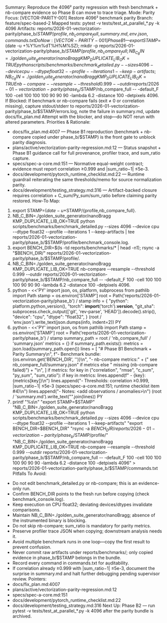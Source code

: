 Summary: Reproduce the 4096² parity regression with fresh benchmark + nb-compare evidence so Phase B can move to trace triage.
Mode: Parity
Focus: [VECTOR-PARITY-001] Restore 4096² benchmark parity
Branch: feature/spec-based-2
Mapped tests: pytest -v tests/test_at_parallel_*.py -k 4096
Artifacts: reports/2026-01-vectorization-parity/phase_b/$STAMP/{profile,nb_compare_full,summary.md,env.json,commands.txt}
Do Now: [VECTOR-PARITY-001] Phase B1 — export STAMP=$(date -u +%Y%m%dT%H%M%SZ); mkdir -p reports/2026-01-vectorization-parity/phase_b/$STAMP/{profile,nb_compare_full}; NB_C_BIN=./golden_suite_generator/nanoBragg KMP_DUPLICATE_LIB_OK=TRUE python scripts/benchmarks/benchmark_detailed.py --sizes 4096 --device cpu --dtype float32 --profile --iterations 1 --keep-artifacts; NB_C_BIN=./golden_suite_generator/nanoBragg KMP_DUPLICATE_LIB_OK=TRUE nb-compare --resample --threshold 0.999 --outdir reports/2026-01-vectorization-parity/phase_b/$STAMP/nb_compare_full -- -default_F 100 -cell 100 100 100 90 90 90 -lambda 6.2 -distance 100 -detpixels 4096.
If Blocked: If benchmark or nb-compare fails (exit ≠ 0 or correlation missing), capture stdout/stderr to reports/2026-01-vectorization-parity/phase_b/$STAMP/errors.log, note the failure in summary.md, update docs/fix_plan.md Attempt with the blocker, and stop—do NOT rerun with altered parameters.
Priorities & Rationale:
- docs/fix_plan.md:4007 — Phase B1 reproduction (benchmark + nb-compare copied under phase_b/$STAMP) is the front gate to unblock parity diagnosis.
- plans/active/vectorization-parity-regression.md:12 — Status snapshot + Phase B1 guidance call for full provenance, profiler trace, and sum_ratio capture.
- specs/spec-a-core.md:151 — Normative equal-weight contract; evidence must report correlation ≥0.999 and |sum_ratio−1| ≤5e-3.
- docs/development/pytorch_runtime_checklist.md:22 — Runtime guardrail reiterating the same thresholds/memo for source normalization parity.
- docs/development/testing_strategy.md:316 — Artifact-backed closure requires correlation + C_sum/Py_sum/sum_ratio before claiming parity restored.
How-To Map:
1. export STAMP=$(date -u +%Y%m%dT%H%M%SZ); mkdir -p reports/2026-01-vectorization-parity/phase_b/$STAMP/{profile,nb_compare_full}.
2. NB_C_BIN=./golden_suite_generator/nanoBragg KMP_DUPLICATE_LIB_OK=TRUE python scripts/benchmarks/benchmark_detailed.py --sizes 4096 --device cpu --dtype float32 --profile --iterations 1 --keep-artifacts | tee reports/2026-01-vectorization-parity/phase_b/$STAMP/profile/benchmark_console.log.
3. export BENCH_DIR=$(ls -td reports/benchmarks/* | head -n1); rsync -a "$BENCH_DIR/" reports/2026-01-vectorization-parity/phase_b/$STAMP/profile/.
4. NB_C_BIN=./golden_suite_generator/nanoBragg KMP_DUPLICATE_LIB_OK=TRUE nb-compare --resample --threshold 0.999 --outdir reports/2026-01-vectorization-parity/phase_b/$STAMP/nb_compare_full -- -default_F 100 -cell 100 100 100 90 90 90 -lambda 6.2 -distance 100 -detpixels 4096.
5. python - <<'PY'
import json, os, platform, subprocess
from pathlib import Path
stamp = os.environ['STAMP']
root = Path('reports/2026-01-vectorization-parity/phase_b') / stamp
info = {
    "python": platform.python_version(),
    "torch": __import__('torch').__version__,
    "git_sha": subprocess.check_output(['git', 'rev-parse', 'HEAD']).decode().strip(),
    "device": "cpu",
    "dtype": "float32",
}
(root / 'env.json').write_text(json.dumps(info, indent=2))
PY
6. python - <<'PY'
import json, os
from pathlib import Path
stamp = os.environ['STAMP']
root = Path('reports/2026-01-vectorization-parity/phase_b') / stamp
summary_path = root / 'nb_compare_full' / 'summary.json'
metrics = {}
if summary_path.exists():
    metrics = json.load(summary_path.open())
lines = [
    "# Phase B1 Benchmark + Parity Summary\n",
    f"- Benchmark bundle: {os.environ.get('BENCH_DIR', '<unset>')}\n",
    "- nb-compare metrics:" + (" see nb_compare_full/summary.json" if metrics else " missing (nb-compare failed)") + "\n",
]
if metrics:
    for key in ("correlation", "rmse", "c_sum", "py_sum", "sum_ratio"):
        if key in metrics:
            lines.append(f"  - {key}: {metrics[key]}\n")
lines.append("- Thresholds: correlation ≥0.999, |sum_ratio−1| ≤5e-3 (specs/spec-a-core.md:151; runtime checklist item #4)\n")
lines.append("- Notes: <add observations / anomalies>\n")
(root / 'summary.md').write_text("".join(lines))
PY
7. printf "%s\n" "export STAMP=$STAMP" "NB_C_BIN=./golden_suite_generator/nanoBragg KMP_DUPLICATE_LIB_OK=TRUE python scripts/benchmarks/benchmark_detailed.py --sizes 4096 --device cpu --dtype float32 --profile --iterations 1 --keep-artifacts" "export BENCH_DIR=$BENCH_DIR" "rsync -a $BENCH_DIR/ reports/2026-01-vectorization-parity/phase_b/$STAMP/profile/" "NB_C_BIN=./golden_suite_generator/nanoBragg KMP_DUPLICATE_LIB_OK=TRUE nb-compare --resample --threshold 0.999 --outdir reports/2026-01-vectorization-parity/phase_b/$STAMP/nb_compare_full -- -default_F 100 -cell 100 100 100 90 90 90 -lambda 6.2 -distance 100 -detpixels 4096" > reports/2026-01-vectorization-parity/phase_b/$STAMP/commands.txt
Pitfalls To Avoid:
- Do not edit benchmark_detailed.py or nb-compare; this is an evidence-only run.
- Confirm BENCH_DIR points to the fresh run before copying (check benchmark_console.log).
- Keep execution on CPU float32; deviating devices/dtypes invalidate comparisons.
- Maintain NB_C_BIN=./golden_suite_generator/nanoBragg; absence of the instrumented binary is blocking.
- Do not skip nb-compare; sum_ratio is mandatory for parity metrics.
- Preserve profiler trace JSON when copying; downstream analysis needs it.
- Avoid multiple benchmark runs in one loop—copy the first result to prevent confusion.
- Never commit raw artifacts under reports/benchmarks/; only copied evidence in phase_b/$STAMP belongs in the bundle.
- Record every command in commands.txt for auditability.
- If correlation already ≥0.999 with |sum_ratio−1| ≤5e-3, document the surprise in summary.md and halt further debugging pending supervisor review.
Pointers:
- docs/fix_plan.md:4007
- plans/active/vectorization-parity-regression.md:12
- specs/spec-a-core.md:151
- docs/development/pytorch_runtime_checklist.md:22
- docs/development/testing_strategy.md:316
Next Up: Phase B2 — run pytest -v tests/test_at_parallel_*.py -k 4096 after the parity bundle is archived.
